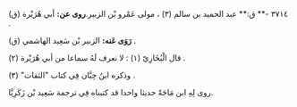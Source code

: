 ٣٧١٤ -** ق:** عبد الحميد بن سالم (٣) ، مولى عَمْرو بْن الزبير.**روى عن:** أبي هُرَيْرة (ق) .

**رَوَى عَنه:** الزبير بْن سَعِيد الهاشمي (ق) .

قال الْبُخَارِيّ (١) : لا نعرف لَهُ سماعا من أبي هُرَيْرة (٢) .

وذكره ابنُ حِبَّان فِي كتاب "الثقات" (٣) .

روى لِهِ ابن مَاجَهْ حديثا واحدا قد كتبناه فِي ترجمة سَعِيد بْن زَكَرِيَّا.
